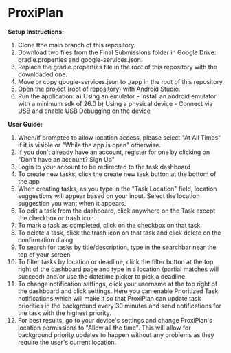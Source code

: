 # ProxiPlan

**Setup Instructions:**

1. Clone tthe main branch of this repository.
2. Download two files from the Final Submissions folder in Google Drive: gradle.properties and google-services.json.
3. Replace the gradle.properties file in the root of this repository with the downloaded one.
4. Move or copy google-services.json to ./app in the root of this repository.
5. Open the project (root of repository) with Android Studio.
6. Run the application:
    a) Using an emulator - Install an android emulator with a minimum sdk of 26.0
    b) Using a physical device - Connect via USB and enable USB Debugging on the device

**User Guide:**

1. When/if prompted to allow location access, please select "At All Times" if it is visible or "While the app is open" otherwise.
2. If you don't already have an account, register for one by clicking on "Don't have an account? Sign Up"
3. Login to your account to be redirected to the task dashboard
4. To create new tasks, click the create new task button at the bottom of the app
5. When creating tasks, as you type in the "Task Location" field, location suggestions will appear based on your input. Select the location suggestion you want when it appears.
6. To edit a task from the dashboard, click anywhere on the Task except the checkbox or trash icon.
7. To mark a task as completed, click on the checkbox on that task.
8. To delete a task, click the trash icon on that task and click delete on the confirmation dialog.
9. To search for tasks by title/description, type in the searchbar near the top of your screen.
10. To filter tasks by location or deadline, click the filter button at the top right of the dashboard page and type in a location (partial matches will succeed) and/or use the datetime picker to pick a deadline.
11. To change notification settings, click your username at the top right of the dashboard and click settings. Here you can enable Prioritized Task notifications which will make it so that ProxiPlan can update task priorities in the background every 30 minutes and send notifications for the task with the highest priority.
12. For best results, go to your device's settings and change ProxiPlan's location permissions to "Allow all the time". This will allow for background priority updates to happen without any problems as they require the user's current location.


